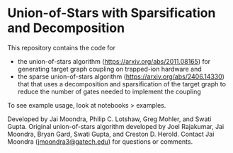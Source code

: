 # Union-of-Stars with Sparsification and Decomposition

This repository contains the code for
- the union-of-stars algorithm (https://arxiv.org/abs/2011.08165) for generating target graph coupling on trapped-ion hardware and
- the sparse union-of-stars algorithm (https://arxiv.org/abs/2406.14330) that that uses a decomposition and sparsification of the target graph to reduce the number of gates needed to implement the coupling

To see example usage, look at notebooks > examples.

Developed by Jai Moondra, Philip C. Lotshaw, Greg Mohler, and Swati Gupta. Original union-of-stars algorithm developed by Joel Rajakumar, Jai Moondra, Bryan Gard, Swati Gupta, and Creston D. Herold. Contact Jai Moondra (jmoondra3@gatech.edu) for questions or comments.
